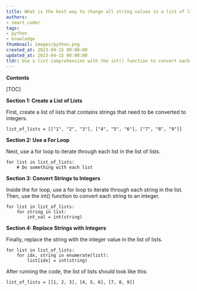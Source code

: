 ```yaml
---
title: What is the best way to change all string values in a list of lists to integers?
authors:
- smart_coder
tags:
- python
- knowledge
thumbnail: images/python.png
created_at: 2023-04-15 00:00:00
updated_at: 2023-04-15 00:00:00
tldr: Use a list comprehension with the int() function to convert each string to an integer.
---
```


**Contents**

[TOC]

**Section 1: Create a List of Lists**

First, create a list of lists that contains strings that need to be converted to integers.

```
list_of_lists = [["1", "2", "3"], ["4", "5", "6"], ["7", "8", "9"]]
```

**Section 2: Use a For Loop**

Next, use a for loop to iterate through each list in the list of lists.

```
for list in list_of_lists:
    # Do something with each list
```

**Section 3: Convert Strings to Integers**

Inside the for loop, use a for loop to iterate through each string in the list. Then, use the int() function to convert each string to an integer.

```
for list in list_of_lists:
    for string in list:
        int_val = int(string)
```

**Section 4: Replace Strings with Integers**

Finally, replace the string with the integer value in the list of lists.

```
for list in list_of_lists:
    for idx, string in enumerate(list):
        list[idx] = int(string)
```

After running the code, the list of lists should look like this:

```
list_of_lists = [[1, 2, 3], [4, 5, 6], [7, 8, 9]]
```
